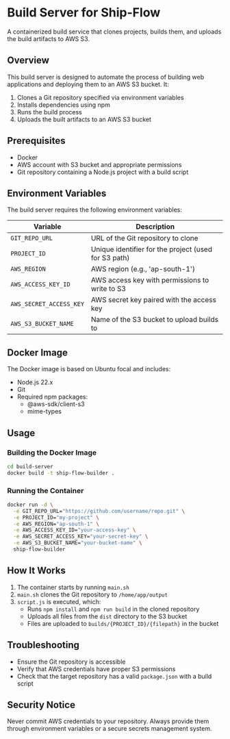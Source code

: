 # Build Server for Ship-Flow

A containerized build service that clones projects, builds them, and uploads the build artifacts to AWS S3.

## Overview

This build server is designed to automate the process of building web applications and deploying them to an AWS S3 bucket. It:

1. Clones a Git repository specified via environment variables
2. Installs dependencies using npm
3. Runs the build process
4. Uploads the built artifacts to an AWS S3 bucket

## Prerequisites

- Docker
- AWS account with S3 bucket and appropriate permissions
- Git repository containing a Node.js project with a build script

## Environment Variables

The build server requires the following environment variables:

| Variable                | Description                                          |
| ----------------------- | ---------------------------------------------------- |
| `GIT_REPO_URL`          | URL of the Git repository to clone                   |
| `PROJECT_ID`            | Unique identifier for the project (used for S3 path) |
| `AWS_REGION`            | AWS region (e.g., 'ap-south-1')                      |
| `AWS_ACCESS_KEY_ID`     | AWS access key with permissions to write to S3       |
| `AWS_SECRET_ACCESS_KEY` | AWS secret key paired with the access key            |
| `AWS_S3_BUCKET_NAME`    | Name of the S3 bucket to upload builds to            |

## Docker Image

The Docker image is based on Ubuntu focal and includes:

- Node.js 22.x
- Git
- Required npm packages:
  - @aws-sdk/client-s3
  - mime-types

## Usage

### Building the Docker Image

```bash
cd build-server
docker build -t ship-flow-builder .
```

### Running the Container

```bash
docker run -d \
  -e GIT_REPO_URL="https://github.com/username/repo.git" \
  -e PROJECT_ID="my-project" \
  -e AWS_REGION="ap-south-1" \
  -e AWS_ACCESS_KEY_ID="your-access-key" \
  -e AWS_SECRET_ACCESS_KEY="your-secret-key" \
  -e AWS_S3_BUCKET_NAME="your-bucket-name" \
  ship-flow-builder
```

## How It Works

1. The container starts by running `main.sh`
2. `main.sh` clones the Git repository to `/home/app/output`
3. `script.js` is executed, which:
   - Runs `npm install` and `npm run build` in the cloned repository
   - Uploads all files from the `dist` directory to the S3 bucket
   - Files are uploaded to `builds/{PROJECT_ID}/{filepath}` in the bucket

## Troubleshooting

- Ensure the Git repository is accessible
- Verify that AWS credentials have proper S3 permissions
- Check that the target repository has a valid `package.json` with a build script

## Security Notice

Never commit AWS credentials to your repository. Always provide them through environment variables or a secure secrets management system.
